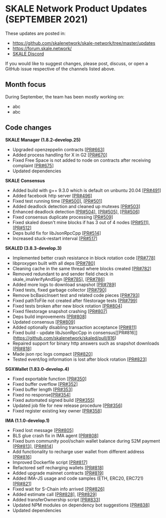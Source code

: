# SKALE Network Product Updates (SEPTEMBER 2021)

These updates are posted in: 

-   <https://github.com/skalenetwork/skale-network/tree/master/updates>
-   <https://forum.skale.network/>
-   [SKALE Discord](https://discord.gg/vvUtWJB)

If you would like to suggest changes, please post, discuss, or open a GitHub issue respective of the channels listed above.

## Month focus

During September, the team has been mostly working on:

-   abc
-   abc


## Code changes

**SKALE Manager (1.8.2-develop.25)**

-   Upgraded openzeppelin contracts [\[PR#663\]](https://github.com/skalenetwork/skale-manager/pull/663)
-   Added process handling for X in G2 [\[PR#670\]](https://github.com/skalenetwork/skale-manager/pull/670)
-   Fixed Free Space is not added to node on contracts after receiving complaint [\[PR#675\]](https://github.com/skalenetwork/skale-manager/pull/675)
-   Updated dependencies

**SKALE Consensus**

-   Added build with g++ 9.3.0 which is default on unbuntu 20.04 [\[PR#491\]](https://github.com/skalenetwork/skale-consensus/pull/491)
-   Added facebook http server [\[PR#496\]](https://github.com/skalenetwork/skale-consensus/pull/496)
-   Fixed test running time [\[PR#500\]](https://github.com/skalenetwork/skale-consensus/pull/500), [\[PR#501\]](https://github.com/skalenetwork/skale-consensus/pull/501)
-   Added deadlock detection and cleaned up mutexes [\[PR#503\]](https://github.com/skalenetwork/skale-consensus/pull/503)
-   Enhanced deadlock detection [\[PR#504\]](https://github.com/skalenetwork/skale-consensus/pull/504), [\[PR#505\]](https://github.com/skalenetwork/skale-consensus/pull/505), [\[PR#506\]](https://github.com/skalenetwork/skale-consensus/pull/506)
-   Fixed consensus duplicate processing [\[PR#509\]](https://github.com/skalenetwork/skale-consensus/pull/509)
-   Fixed skaled doesn't mine blocks if has 3 out of 4 nodes [\[PR#511\]](https://github.com/skalenetwork/skale-consensus/pull/511), [\[PR#512\]](https://github.com/skalenetwork/skale-consensus/pull/512)
-   Deps build fix for libJsonRpcCpp [\[PR#514\]](https://github.com/skalenetwork/skale-consensus/pull/514)
-   Increased stuck-restart interval [\[PR#517\]](https://github.com/skalenetwork/skale-consensus/pull/517)

**SKALED (3.8.3-develop.3)**

-   Implemented better crash resistance in block rotation code [\[PR#778\]](https://github.com/skalenetwork/skaled/pull/778)
-   libproxygen built with all deps  [\[PR#780\]](https://github.com/skalenetwork/skaled/pull/780)
-   Cleaning cache in the same thread where blocks created [\[PR#782\]](https://github.com/skalenetwork/skaled/pull/782)
-   Removed redundant to and sender field check in skale_imaVerifyAndSign [\[PR#785\]](https://github.com/skalenetwork/skaled/pull/785), [\[PR#786\]](https://github.com/skalenetwork/skaled/pull/786)
-   Added more logs to download snapshot [\[PR#789\]](https://github.com/skalenetwork/skaled/pull/789)
-   Fixed tests, fixed garbage collector [\[PR#790\]](https://github.com/skalenetwork/skaled/pull/790)
-   Remove bcBasicInsert test and related code pieces [\[PR#793\]](https://github.com/skalenetwork/skaled/pull/793)
-   Fixed pathToFile not created after filestorage tests [\[PR#799\]](https://github.com/skalenetwork/skaled/pull/799)
-   Fixed tests broken after new block rotation [\[PR#804\]](https://github.com/skalenetwork/skaled/pull/804)
-   Fixed filestorage snapshot crashing [\[PR#807\]](https://github.com/skalenetwork/skaled/pull/807)
-   Deps build improvements [\[PR#808\]](https://github.com/skalenetwork/skaled/pull/808)
-   Updated consensus [\[PR#809\]](https://github.com/skalenetwork/skaled/pull/809)
-   Added optionally disabling transaction acceptance [\[PR#811\]](https://github.com/skalenetwork/skaled/pull/811)
-   Fixed build - update libJsonRpcCpp in consensus[\[PR#816\]] (https://github.com/skalenetwork/skaled/pull/816)
-   Repaired support for binary http answers such as snapshot downloads  [\[PR#818\]](https://github.com/skalenetwork/skaled/pull/818)
-   Made json rpc logs compact [\[PR#820\]](https://github.com/skalenetwork/skaled/pull/820)
-   Tested event/log information is lost after block rotation [\[PR#823\]](https://github.com/skalenetwork/skaled/pull/823)

**SGXWallet (1.83.0-develop.4)**

-   Fixed exportable function [\[PR#350\]](https://github.com/skalenetwork/SGXWallet/pull/350)
-   Fixed buffer overflow [\[PR#352\]](https://github.com/skalenetwork/SGXWallet/pull/352)
-   Fixed buffer length  [\[PR#353\]](https://github.com/skalenetwork/SGXWallet/pull/353)
-   Fixed no response[\[PR#354\]](https://github.com/skalenetwork/SGXWallet/pull/354)
-   Fixed automated signed build [\[PR#355\]](https://github.com/skalenetwork/SGXWallet/pull/355)
-   Updated job file for new release procedure [\[PR#356\]](https://github.com/skalenetwork/SGXWallet/pull/356)
-   Fixed register existing key owner [\[PR#358\]](https://github.com/skalenetwork/SGXWallet/pull/358)

**IMA (1.1.0-develop.1)**

-   Fixed lost message [\[PR#805\]](https://github.com/skalenetwork/ima/pull/805)
-   BLS glue crash fix in IMA agent [\[PR#808\]](https://github.com/skalenetwork/ima/pull/808)
-   Fixed burn community pool/schain wallet balance during S2M payment [\[PR#813\]](https://github.com/skalenetwork/ima/pull/813), [\[PR#814\]](https://github.com/skalenetwork/ima/pull/814)
-   Add functionality to recharge user wallet from different address [\[PR#816\]](https://github.com/skalenetwork/ima/pull/816)
-   Improved Dockerfile script [\[PR#817\]](https://github.com/skalenetwork/ima/pull/817)
-   Refactored self recharging wallets [\[PR#818\]](https://github.com/skalenetwork/ima/pull/818)
-   Added upgrade mainnet contracts [\[PR#819\]](https://github.com/skalenetwork/ima/pull/819)
-   Added IMA-JS usage and code samples (ETH, ERC20, ERC721) [\[PR#821\]](https://github.com/skalenetwork/ima/pull/821)
-   Fixed wait for S-Chain info arrived [\[PR#826\]](https://github.com/skalenetwork/ima/pull/826)
-   Added estimate call [\[PR#828\]](https://github.com/skalenetwork/ima/pull/828), [\[PR#829\]](https://github.com/skalenetwork/ima/pull/829)
-   Added transferOwnership script [\[PR#833\]](https://github.com/skalenetwork/ima/pull/833)
-   Updated NPM modules on dependency bot suggestions [\[PR#838\]](https://github.com/skalenetwork/ima/pull/838)
-   Updated dependencies
